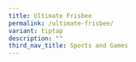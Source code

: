 ```yaml
---
title: Ultimate Frisbee
permalink: /ultimate-frisbee/
variant: tiptap
description: ""
third_nav_title: Sports and Games
---
```

